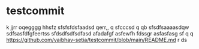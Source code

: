 # testcommit
k
jjrr
oqegggg
hhsfz
sfsfsfdsfaadsd  qerr,,  q
sfcccsd q qb
sfsdfsaaaasdqw
sdfsasfdfgfeertss
sfdsdfsdfsdfasd
afadafgf
asfewfh
fdssgr
asfasfasg
sf
  q q
https://github.com/vaibhav-setia/testcommit/blob/main/README.md
r
ds
